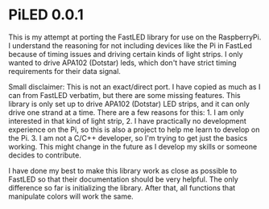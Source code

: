 PiLED 0.0.1
===========

This is my attempt at porting the FastLED library for use on the RaspberryPi.  I understand the reasoning for not including devices like the Pi in FastLed because of timing issues and driving certain kinds of light strips.
I only wanted to drive APA102 (Dotstar) leds, which don't have strict timing requirements for their data signal.

Small disclaimer: This is not an exact/direct port.  I have copied as much as I can from FastLED verbatim, but there are some missing features.  This library is only set up to drive APA102 (Dotstar) LED strips, and it can only drive one strand at a time.
There are a few reasons for this: 1. I am only interested in that kind of light strip, 2. I have practically no development experience on the Pi, so this is also a project to help me learn to develop on the Pi. 3. I am not a C/C++ developer, so I'm trying to get just the basics working.
This might change in the future as I develop my skills or someone decides to contribute.

I have done my best to make this library work as close as possible to FastLED so that their documentation should be very helpful. The only difference so far is initializing the library. After that, all functions that manipulate colors will work the same.